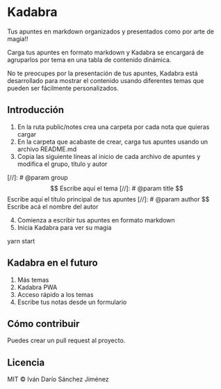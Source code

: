 # Kadabra

Tus apuntes en markdown organizados y presentados como por arte de magia!!

Carga tus apuntes en formato markdown y Kadabra se encargará de agruparlos por tema en una tabla de contenido dinámica.

No te preocupes por la presentación de tus apuntes, Kadabra está desarrollado para mostrar el contenido usando diferentes temas que pueden ser fácilmente personalizados. 
## Introducción

1. En la ruta public/notes crea una carpeta por cada nota que quieras cargar
2. En la carpeta que acabaste de crear, carga tus apuntes usando un archivo README.md
3. Copia las siguiente líneas al inicio de cada archivo de apuntes y modifica el grupo, título y autor 


  [//]: # @param group $$ Escribe aquí el tema
  [//]: # @param title $$ Escribe aquí el título principal de tus apuntes
  [//]: # @param author $$ Escribe acá el nombre del autor

4. Comienza a escribir tus apuntes en formato markdown
5. Inicia Kadabra para ver su magia
  
  yarn start


## Kadabra en el futuro

1. Más temas
2. Kadabra PWA
3. Acceso rápido a los temas
4. Escribe tus notas desde un formulario 

## Cómo contribuir

Puedes crear un pull request al proyecto.

## Licencia

MIT © Iván Darío Sánchez Jiménez
